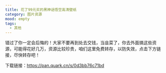 ```yaml
---
title: 花了99元买的黑神话悟空高清壁纸
category: 图片资源
mood: empty
tags:
  - 其他
---
```





错过了你一定会后悔的！大家不要再到处去交钱，当韭菜了，你去外面搞这些资源，可能得花好几万，资源比较珍贵，咱们这里免费转存，以防失效，点击下方链接，尽快转存吧！

下载链接：https://pan.quark.cn/s/0d3bb76c71bd





